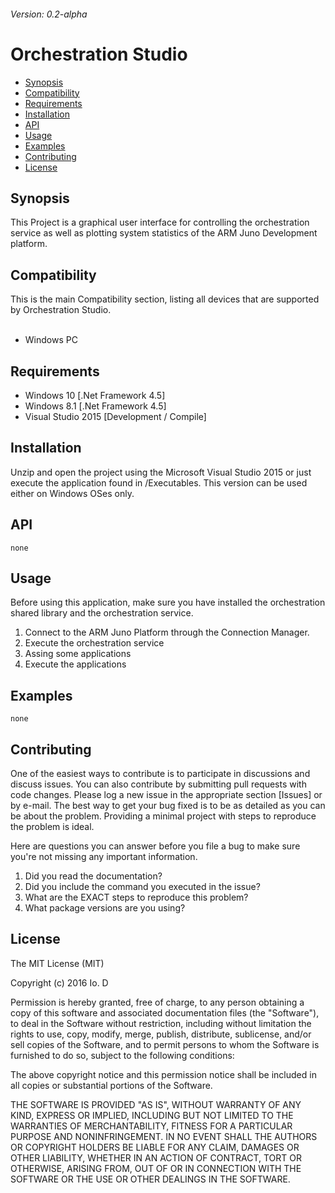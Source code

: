 ###### Version: 0.2-alpha
Orchestration Studio
==================


  - [Synopsis](#synopsis)
  - [Compatibility](#compatibility)
  - [Requirements](#requirements)
  - [Installation](#installation)
  - [API](#api)
  - [Usage](#usage)
  - [Examples](#examples)
  - [Contributing](#contributing)
  - [License](#license)


## Synopsis

This Project is a graphical user interface for controlling the orchestration service as well as plotting system statistics of the ARM Juno Development platform.

## Compatibility
This is the main Compatibility section, listing all devices that are supported by Orchestration Studio.
<br/><br/>
  - Windows PC

## Requirements

  - Windows 10 [.Net Framework 4.5]
  - Windows 8.1 [.Net Framework 4.5]
  - Visual Studio 2015 [Development / Compile]

## Installation

Unzip and open the project using the Microsoft Visual Studio 2015 or just execute the application found in /Executables. This version can be used either on Windows OSes only.

## API

```
none
```

## Usage

Before using this application, make sure you have installed the orchestration shared library and the orchestration service.

1. Connect to the ARM Juno Platform through the Connection Manager.
2. Execute the orchestration service
3. Assing some applications 
4. Execute the applications

## Examples
```
none
```

## Contributing
One of the easiest ways to contribute is to participate in discussions and discuss issues. You can also contribute by submitting pull requests with code changes. Please log a new issue in the appropriate section [Issues] or by e-mail.
The best way to get your bug fixed is to be as detailed as you can be about the problem.  Providing a minimal project with steps to reproduce the problem is ideal. 

Here are questions you can answer before you file a bug to make sure you're not missing any important information.

1. Did you read the documentation?
2. Did you include the command you executed in the issue?
3. What are the EXACT steps to reproduce this problem?
4. What package versions are you using?

## License

The MIT License (MIT)

Copyright (c) 2016 Io. D

Permission is hereby granted, free of charge, to any person obtaining a copy of this software and associated documentation files (the "Software"), to deal in the Software without restriction, including without limitation the rights to use, copy, modify, merge, publish, distribute, sublicense, and/or sell copies of the Software, and to permit persons to whom the Software is furnished to do so, subject to the following conditions:

The above copyright notice and this permission notice shall be included in all copies or substantial portions of the Software.

THE SOFTWARE IS PROVIDED "AS IS", WITHOUT WARRANTY OF ANY KIND, EXPRESS OR IMPLIED, INCLUDING BUT NOT LIMITED TO THE WARRANTIES OF MERCHANTABILITY, FITNESS FOR A PARTICULAR PURPOSE AND NONINFRINGEMENT. IN NO EVENT SHALL THE AUTHORS OR COPYRIGHT HOLDERS BE LIABLE FOR ANY CLAIM, DAMAGES OR OTHER LIABILITY, WHETHER IN AN ACTION OF CONTRACT, TORT OR OTHERWISE, ARISING FROM, OUT OF OR IN CONNECTION WITH THE SOFTWARE OR THE USE OR OTHER DEALINGS IN THE SOFTWARE.
